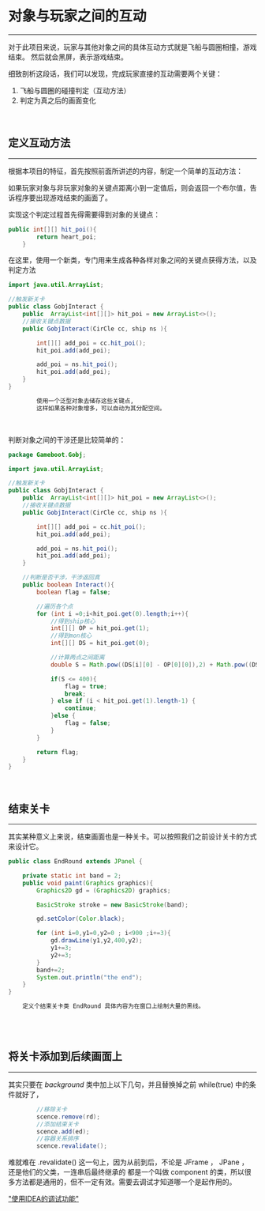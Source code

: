 # 对象与玩家之间的互动

**********

对于此项目来说，玩家与其他对象之间的具体互动方式就是飞船与圆圈相撞，游戏结束。
然后就会黑屏，表示游戏结束。

细致剖析这段话，我们可以发现，完成玩家直接的互动需要两个关键：

1. 飞船与圆圈的碰撞判定（互动方法）
2. 判定为真之后的画面变化

<br>

## 定义互动方法

*************

根据本项目的特征，首先按照前面所讲述的内容，制定一个简单的互动方法：

如果玩家对象与非玩家对象的关键点距离小到一定值后，则会返回一个布尔值，告诉程序要出现游戏结束的画面了。

实现这个判定过程首先得需要得到对象的关键点：

```java
public int[][] hit_poi(){
        return heart_poi;
    }
```

在这里，使用一个新类，专门用来生成各种各样对象之间的关键点获得方法，以及判定方法

```java
import java.util.ArrayList;

//触发新关卡
public class GobjInteract {
    public  ArrayList<int[][]> hit_poi = new ArrayList<>();
    //接收关键点数据
    public GobjInteract(CirCle cc, ship ns ){

        int[][] add_poi = cc.hit_poi();
        hit_poi.add(add_poi);

        add_poi = ns.hit_poi();
        hit_poi.add(add_poi);
    }
}
```

```xml
        使用一个泛型对象去储存这些关键点,
        这样如果各种对象增多，可以自动为其分配空间。
```
<br>

判断对象之间的干涉还是比较简单的：

```java
package Gameboot.Gobj;

import java.util.ArrayList;

//触发新关卡
public class GobjInteract {
    public  ArrayList<int[][]> hit_poi = new ArrayList<>();
    //接收关键点数据
    public GobjInteract(CirCle cc, ship ns ){

        int[][] add_poi = cc.hit_poi();
        hit_poi.add(add_poi);

        add_poi = ns.hit_poi();
        hit_poi.add(add_poi);
    }

    //判断是否干涉，干涉返回真
    public boolean Interact(){
        boolean flag = false;

        //遍历各个点
        for (int i =0;i<hit_poi.get(0).length;i++){
            //得到ship核心
            int[][] OP = hit_poi.get(1);
            //得到mon核心
            int[][] DS = hit_poi.get(0);

            //计算两点之间距离
            double S = Math.pow((DS[i][0] - OP[0][0]),2) + Math.pow((DS[i][1] - OP[0][1]),2);

            if(S <= 400){
                flag = true;
                break;
            } else if (i < hit_poi.get(1).length-1) {
                continue;
            }else {
                flag = false;
            }
        }

        return flag;
    }
}
```

<br>

## 结束关卡

****************

其实某种意义上来说，结束画面也是一种关卡。可以按照我们之前设计关卡的方式来设计它。

```java
public class EndRound extends JPanel {

    private static int band = 2;
    public void paint(Graphics graphics){
        Graphics2D gd = (Graphics2D) graphics;

        BasicStroke stroke = new BasicStroke(band);

        gd.setColor(Color.black);

        for (int i=0,y1=0,y2=0 ; i<900 ;i+=3){
            gd.drawLine(y1,y2,400,y2);
            y1+=3;
            y2+=3;
        }
        band+=2;
        System.out.println("the end");
    }
}
```

```xml
    定义个结束关卡类 EndRound 具体内容为在窗口上绘制大量的黑线。
```
<br>

<br>

## 将关卡添加到后续画面上

*********************

其实只要在 *background* 类中加上以下几句，并且替换掉之前 while(true) 中的条件就好了，

```java
        //移除关卡
        scence.remove(rd);
        //添加结束关卡
        scence.add(ed);
        //容器关系排序
        scence.revalidate();
```

难就难在 .revalidate() 这一句上，因为从前到后，不论是 JFrame ， JPane ， 还是他们的父类，一连串后最终继承的
都是一个叫做 component 的类，所以很多方法都是通用的，但不一定有效。需要去调试才知道哪一个是起作用的。

[ "使用IDEA的调试功能" ](./DoggeLike_ideaDebug "使用IDEA的调试功能" )